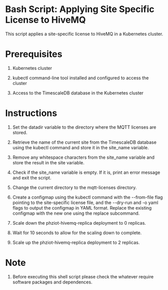 # Bash Script: Applying Site Specific License to HiveMQ

This script applies a site-specific license to HiveMQ in a Kubernetes cluster.

# Prerequisites

   1. Kubernetes cluster
  
   2. kubectl command-line tool installed and configured to access the cluster
  
   3. Access to the TimescaleDB database in the Kubernetes cluster

# Instructions 
   1. Set the datadir variable to the directory where the MQTT licenses are stored.

   2. Retrieve the name of the current site from the TimescaleDB database using the kubectl command and store it in the site_name variable.

   3. Remove any whitespace characters from the site_name variable and store the result in the site variable.

   4. Check if the site_name variable is empty. If it is, print an error message and exit the script.

   5. Change the current directory to the mqtt-licenses directory.

   6. Create a configmap using the kubectl command with the --from-file flag pointing to the site-specific license file, and the --dry-run and -o yaml flags to output the configmap in YAML format. Replace the existing configmap with the new one using the replace subcommand.

   7. Scale down the phziot-hivemq-replica deployment to 0 replicas.

   8. Wait for 10 seconds to allow for the scaling down to complete.
   
   9. Scale up the phziot-hivemq-replica deployment to 2 replicas.

# Note
   1. Before executing this shell script please check the whatever require software packages and dependences.